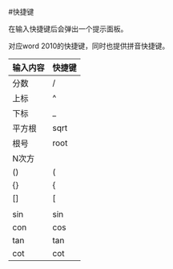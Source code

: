 #快捷键

在输入快捷键后会弹出一个提示面板。

对应word 2010的快捷键，同时也提供拼音快捷键。

输入内容 | 快捷键
------------ | -------------
分数 | /
上标 | ^
下标 | _
平方根 | sqrt
根号 | root
N次方 | 
() | (
{} | {
[] | [
|| | |
sin | sin
con | cos
tan | tan
cot | cot
